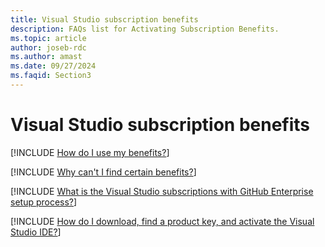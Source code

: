 ```yaml
---
title: Visual Studio subscription benefits
description: FAQs list for Activating Subscription Benefits.
ms.topic: article
author: joseb-rdc
ms.author: amast
ms.date: 09/27/2024
ms.faqid: Section3
---
```


# Visual Studio subscription benefits

[!INCLUDE [How do I use my benefits?](includes/use-benefits.md)]

[!INCLUDE [Why can't I find certain benefits?](includes/available-benefits.md)]

[!INCLUDE [What is the Visual Studio subscriptions with GitHub Enterprise setup process?](includes/ghe-process.md)]

[!INCLUDE [How do I download, find a product key, and activate the Visual Studio IDE?](includes/activate-ide.md)]

